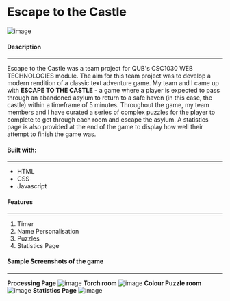 # Escape to the Castle
![image](https://user-images.githubusercontent.com/100764960/194553494-1fc10a0e-96d2-43bf-a00f-5da0409b0cd8.png)


#### Description
---

Escape to the Castle was a team project for QUB's CSC1030 WEB TECHNOLOGIES module. The aim for this team project was to develop a modern rendition of a classic text adventure game. My team and I came up with **ESCAPE TO THE CASTLE** - a game where a player is expected to pass through an abandoned asylum to return to a safe haven (in this case, the castle) within a timeframe of 5 minutes. Throughout the game, my team members and I have curated a series of complex puzzles for the player to complete to get through each room and escape the asylum. A statistics page is also provided at the end of the game to display how well their attempt to finish the game was.

#### Built with:
---
- HTML
- CSS
- Javascript

#### Features
---
1. Timer
2. Name Personalisation
3. Puzzles
3. Statistics Page

#### Sample Screenshots of the game
---
**Processing Page**
![image](https://user-images.githubusercontent.com/100764960/194555760-ad9b4df3-f0f6-4bba-a491-a6080a5cc056.png)
**Torch room**
![image](https://user-images.githubusercontent.com/100764960/194554001-4b7a3e64-a147-4fd8-9ee1-15b4788d88bb.png)
**Colour Puzzle room**
![image](https://user-images.githubusercontent.com/100764960/194554145-d2cb0e4d-e468-4fee-9e22-9e5485ac045a.png)
**Statistics Page**
![image](https://user-images.githubusercontent.com/100764960/194554410-59919003-1710-42ca-88fa-798a36b237be.png)

